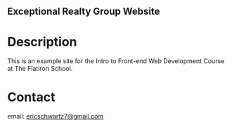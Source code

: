 Exceptional Realty Group Website
---

# Description

This is an example site for the Intro to Front-end Web Development Course at The Flatiron School.

# Contact

email: ericschwartz7@gmail.com